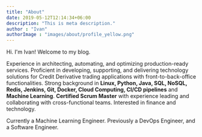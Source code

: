 ```yaml
---
title: "About"
date: 2019-05-12T12:14:34+06:00
description: "This is meta description."
author : "Ivan"
authorImage : "images/about/profile_yellow.png"
---
```


Hi. I'm Ivan! Welcome to my blog. 
<!-- I am a Software Engineer with a Masters of IT in Business.
Generally interested in **Software Engineering, Data Science, writing clean code, sytems design**, and how technology helps to improve the way we do things.

I started off my career in a financial institution as a DevOps Engineer supporting a Trading Application. -->


<!-- I like doing personal projects, which you will find in the portfolio page of this website. 
My specialties can be found on the homepage, of which most are Data Science, Web Development. -->

Experience in architecting, automating, and optimizing production-ready services. Proficient in developing, supporting, and delivering technology solutions for Credit Derivative trading applications with front-to-back-office functionalities. Strong background in **Linux, Python, Java, SQL, NoSQL, Redis, Jenkins, Git, Docker, Cloud Computing, CI/CD pipelines** and **Machine Learning**. **Certified Scrum Master** with experience leading and collaborating with cross-functional teams. Interested in finance and technology.

Currently a Machine Learning Engineer. Previously a DevOps Engineer, and a Software Engineer.